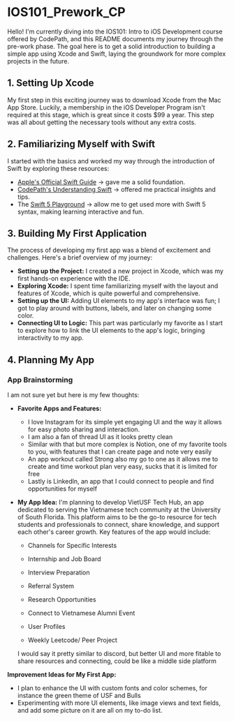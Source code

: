 # IOS101_Prework_CP

Hello! I'm currently diving into the IOS101: Intro to iOS Development course offered by CodePath, and this README documents my journey through the pre-work phase. The goal here is to get a solid introduction to building a simple app using Xcode and Swift, laying the groundwork for more complex projects in the future.

## 1. Setting Up Xcode

My first step in this exciting journey was to download Xcode from the Mac App Store. Luckily, a membership in the iOS Developer Program isn't required at this stage, which is great since it costs $99 a year. This step was all about getting the necessary tools without any extra costs.

## 2. Familiarizing Myself with Swift

 I started with the basics and worked my way through the introduction of Swift by exploring these resources:
- [Apple's Official Swift Guide](https://swift.org/documentation/) -> gave me a solid foundation.
- [CodePath's Understanding Swift](https://codepath.org/) -> offered me practical insights and tips.
- The [Swift 5 Playground](https://developer.apple.com/swift/playgrounds/) -> allow me to get used more with Swift 5 syntax, making learning interactive and fun.

## 3. Building My First Application

The process of developing my first app was a blend of excitement and challenges. Here's a brief overview of my journey:
- **Setting up the Project:** I created a new project in Xcode, which was my first hands-on experience with the IDE.
- **Exploring Xcode:** I spent time familiarizing myself with the layout and features of Xcode, which is quite powerful and comprehensive.
- **Setting up the UI:** Adding UI elements to my app's interface was fun; I got to play around with buttons, labels, and later on changing some color.
- **Connecting UI to Logic:** This part was particularly my favorite as I start to explore how to link the UI elements to the app's logic, bringing interactivity to my app.


## 4. Planning My App

### App Brainstorming
I am not sure yet but here is my few thoughts:

- **Favorite Apps and Features:**
  - I love Instagram for its simple yet engaging UI and the way it allows for easy photo sharing and interaction.
  - I am also a fan of thread UI as it looks pretty clean
  - Similar with that but more complex is Notion, one of my favorite tools to you, with features that I can create page and note very easily
  - An app workout called Strong also my go to one as it allows me to create and time workout plan very easy, sucks that it is limited for free
  - Lastly is Linkedln, an app that I could connect to people and find opportunities for myself

- **My App Idea:**
  I'm planning to develop VietUSF Tech Hub, an app dedicated to serving the Vietnamese tech community at the University of South Florida. This platform aims to be the go-to resource for tech students and professionals to connect, share knowledge, and support each other's career growth. Key features of the app would include:
  
  - Channels for Specific Interests
  
  - Internship and Job Board
  
   - Interview Preparation
  
  - Referral System
  
  - Research Opportunities
  
  - Connect to Vietnamese Alumni Event
  
  - User Profiles
 
  - Weekly Leetcode/ Peer Project
 
  I would say it pretty similar to discord, but better UI and more fitable to share resources and connecting, could be like a middle side platform



**Improvement Ideas for My First App:**
- I plan to enhance the UI with custom fonts and color schemes, for instance the green theme of USF and Bulls
- Experimenting with more UI elements, like image views and text fields, and add some picture on it are all on my to-do list.

